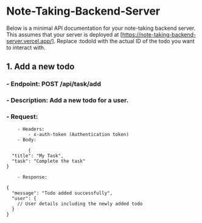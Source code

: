 # Note-Taking-Backend-Server

Below is a minimal API documentation for your note-taking backend server. This assumes that your server is deployed at [https://note-taking-backend-server.vercel.app/]. Replace :todoId with the actual ID of the todo you want to interact with.

## 1. Add a new todo
### - Endpoint: POST /api/task/add
### - Description: Add a new todo for a user.
### - Request:
        - Headers:
            - x-auth-token (Authentication token)
        - Body:
```
        {
  "title": "My Task",
  "task": "Complete the task"
}
```
        - Response:
```
{
  "message": "Todo added successfully",
  "user": {
    // User details including the newly added todo
  }
}
```
